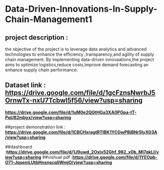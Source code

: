 # Data-Driven-Innovations-In-Supply-Chain-Management1
## project description :
the objective of the project is to leverage data analytics and advanced technologies to enhance the efficiency ,transparency,and agility of supply chain management. By implementing data-driven innovaations,the project aims to optimize logistics,reduce costs,improve demand forecasting an enhance supply chain performance.

## Dataset link : **https://drive.google.com/file/d/1gcFznsNwrbJ5OrnwTx-nxU7TcbwI5f56/view?usp=sharing** 
**https://drive.google.com/file/d/1uM0e2QGtHGa3XA0PGpa-tT-PqU82mbyx/view?usp=sharing**


##project demonstration link : **https://drive.google.com/file/d/1CBCHxragtRTlBK1YCGwPBiBNr5lyX03A/view?usp=sharing**

##dashboard :**https://drive.google.com/file/d/1J9uwd_2Oxlx52Ghf_982_x0b_Ml7qkLI/view?usp=sharing**
##vishual pdf :**https://drive.google.com/file/d/1YEOpb-O71-JqsemLUtbHnsnscqliWmjO/view?usp=sharing**

